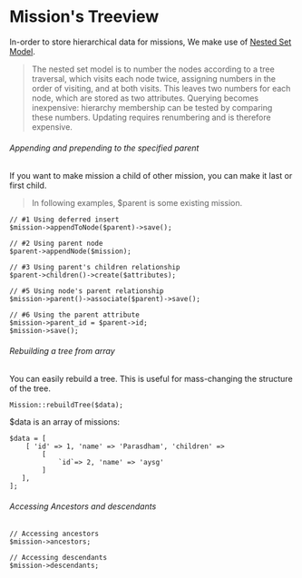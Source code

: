 # Mission's Treeview
In-order to store hierarchical data for missions, We make use of [Nested Set Model](https://en.wikipedia.org/wiki/Nested_set_model).

> The nested set model is to number the nodes according to a tree traversal, which visits each node twice, assigning numbers in the order of visiting, and at both visits. This leaves two numbers for each node, which are stored as two attributes. Querying becomes inexpensive: hierarchy membership can be tested by comparing these numbers. Updating requires renumbering and is therefore expensive.

###### Appending and prepending to the specified parent
If you want to make mission a child of other mission, you can make it last or first child.
> In following examples, $parent is some existing mission.

```
// #1 Using deferred insert
$mission->appendToNode($parent)->save();

// #2 Using parent node
$parent->appendNode($mission);

// #3 Using parent's children relationship
$parent->children()->create($attributes);

// #5 Using node's parent relationship
$mission->parent()->associate($parent)->save();

// #6 Using the parent attribute
$mission->parent_id = $parent->id;
$mission->save();
```

###### Rebuilding a tree from array
You can easily rebuild a tree. This is useful for mass-changing the structure of the tree.
```
Mission::rebuildTree($data);
```

$data is an array of missions:
```
$data = [
    [ 'id' => 1, 'name' => 'Parasdham', 'children' => 
    	[
			`id`=> 2, 'name' => 'aysg'
    	] 
   ],
];
```

###### Accessing  Ancestors and descendants

```
// Accessing ancestors
$mission->ancestors;

// Accessing descendants
$mission->descendants;
```
